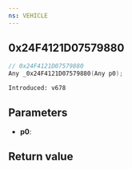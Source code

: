 ```yaml
---
ns: VEHICLE
---
```

## 0x24F4121D07579880

```c
// 0x24F4121D07579880
Any _0x24F4121D07579880(Any p0);
```

```
Introduced: v678
```

## Parameters
* **p0**:

## Return value

